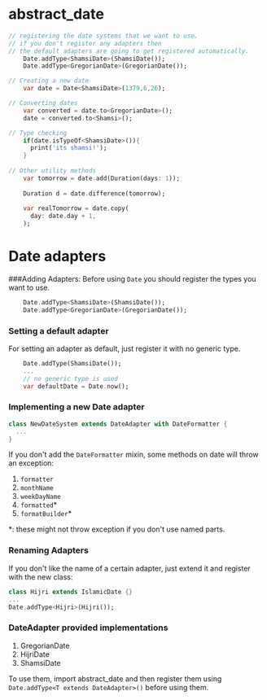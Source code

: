 # abstract_date

```dart
// registering the date systems that we want to use.
// if you don't register any adapters then 
// the default adapters are going to get registered automatically.
    Date.addType<ShamsiDate>(ShamsiDate());
    Date.addType<GregorianDate>(GregorianDate());

// Creating a new date
    var date = Date<ShamsiDate>(1379,6,26);

// Converting dates
    var converted = date.to<GregorianDate>();
    date = converted.to<Shamsi>();

// Type checking
    if(date.isTypeOf<ShamsiDate>()){
      print('its shamsi!');
    }
    
// Other utility methods
    var tomorrow = date.add(Duration(days: 1));
    
    Duration d = date.difference(tomorrow);
  
    var realTomorrow = date.copy(
      day: date.day + 1,
    );
```

# Date adapters

###Adding Adapters:
Before using `Date` you should register the types you want to use.
```dart
    Date.addType<ShamsiDate>(ShamsiDate());
    Date.addType<GregorianDate>(GregorianDate());
```

### Setting a default adapter
For setting an adapter as default, just register it with no generic type.
```dart
    Date.addType(ShamsiDate());
    ...
    // no generic type is used
    var defaultDate = Date.now(); 
```

### Implementing a new Date adapter
```dart
class NewDateSystem extends DateAdapter with DateFormatter {
  ...
}
```

If you don't add the `DateFormatter` mixin, some methods on date will throw an exception:
1. `formatter`  
1. `monthName`  
1. `weekDayName`  
1. `formatted`*  
1. `formatBuilder`*

\*: these might not throw exception if you don't use named parts.


### Renaming Adapters
If you don't like the name of a certain adapter, just extend it and register with the new class:
```dart
class Hijri extends IslamicDate {}
...
Date.addType<Hijri>(Hijri());
```

### DateAdapter provided implementations

1. GregorianDate
2. HijriDate
3. ShamsiDate

To use them, import abstract_date and
 then register them using 
 `Date.addType<T extends DateAdapter>()` before using them. 